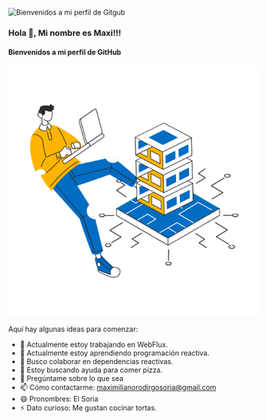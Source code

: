 

![Bienvenidos a mi perfil de Gitgub](https://i.postimg.cc/PxXFMZpq/code.png)


### Hola 👋, Mi nombre es Maxi!!!
#### Bienvenidos a mi perfil de GitHub




![gif](images/gif/60424-web-hosting.gif)


Aquí hay algunas ideas para comenzar:

- 🔭 Actualmente estoy trabajando en WebFlux.
- 🌱 Actualmente estoy aprendiendo programación reactiva.
- 👯 Busco colaborar en dependencias reactivas.
- 🤔 Estoy buscando ayuda para comer pizza.
- 💬 Pregúntame sobre lo que sea
- 📫 Cómo contactarme: maximilianorodirgosoria@gmail.com
- 😄 Pronombres: El Soria
- ⚡ Dato curioso: Me gustan cocinar tortas.

